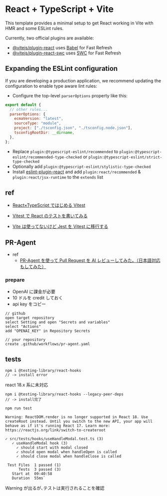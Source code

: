 # React + TypeScript + Vite

This template provides a minimal setup to get React working in Vite with HMR and some ESLint rules.

Currently, two official plugins are available:

- [@vitejs/plugin-react](https://github.com/vitejs/vite-plugin-react/blob/main/packages/plugin-react/README.md) uses [Babel](https://babeljs.io/) for Fast Refresh
- [@vitejs/plugin-react-swc](https://github.com/vitejs/vite-plugin-react-swc) uses [SWC](https://swc.rs/) for Fast Refresh

## Expanding the ESLint configuration

If you are developing a production application, we recommend updating the configuration to enable type aware lint rules:

- Configure the top-level `parserOptions` property like this:

```js
export default {
  // other rules...
  parserOptions: {
    ecmaVersion: "latest",
    sourceType: "module",
    project: ["./tsconfig.json", "./tsconfig.node.json"],
    tsconfigRootDir: __dirname,
  },
};
```

- Replace `plugin:@typescript-eslint/recommended` to `plugin:@typescript-eslint/recommended-type-checked` or `plugin:@typescript-eslint/strict-type-checked`
- Optionally add `plugin:@typescript-eslint/stylistic-type-checked`
- Install [eslint-plugin-react](https://github.com/jsx-eslint/eslint-plugin-react) and add `plugin:react/recommended` & `plugin:react/jsx-runtime` to the `extends` list

## ref

- [React×TypeScript ではじめる Vitest](React×TypeScriptではじめるVitest)

- [Vitest で React のテストを書いてみる](https://zenn.dev/collabostyle/articles/15883dcd38c9ff)

- [Vite は使ってないけど Jest を Vitest に移行する](https://zenn.dev/sa2knight/articles/migrating_vitest_from_jest)

## PR-Agent

- ref
  - [PR-Agent を使って Pull Request を AI レビューしてみた。（日本語対応もしてみた）](https://tech.layerx.co.jp/entry/2023/09/01/102612)

### prepare

- OpenAI に課金が必要
- 10 ドルを credit しておく
- api key をコピー

```
// github
open target repository
select Setting and open "Secrets and variables"
select "Actions"
add "OPENAI_KEY" in Repository Secrets

// your repository
create .github/workflows/pr-agent.yaml
```

## tests

```
npm i @testing-library/react-hooks
// -> install error
```

react 18.x 系に未対応

```
npm i @testing-library/react-hooks --legacy-peer-deps
// -> install完了
```

```
npm run test

Warning: ReactDOM.render is no longer supported in React 18. Use createRoot instead. Until you switch to the new API, your app will behave as if it's running React 17. Learn more: https://reactjs.org/link/switch-to-createroot

✓ src/tests/hooks/useHandleModal.test.ts (3)
   ✓ useHandleModal hook (3)
     ✓ should start with modal closed
     ✓ should open modal when handleOpen is called
     ✓ should close modal when handleClose is called

 Test Files  1 passed (1)
      Tests  3 passed (3)
   Start at  09:40:58
   Duration  55ms`
```

Warning が出るが､テストは実行されることを確認
